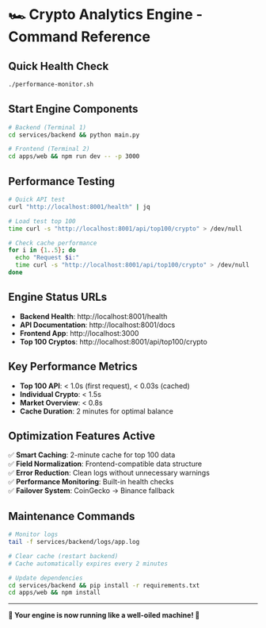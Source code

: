 # 🏎️ Crypto Analytics Engine - Command Reference

## Quick Health Check
```bash
./performance-monitor.sh
```

## Start Engine Components
```bash
# Backend (Terminal 1)
cd services/backend && python main.py

# Frontend (Terminal 2)  
cd apps/web && npm run dev -- -p 3000
```

## Performance Testing
```bash
# Quick API test
curl "http://localhost:8001/health" | jq

# Load test top 100
time curl -s "http://localhost:8001/api/top100/crypto" > /dev/null

# Check cache performance
for i in {1..5}; do
  echo "Request $i:"
  time curl -s "http://localhost:8001/api/top100/crypto" > /dev/null
done
```

## Engine Status URLs
- **Backend Health**: http://localhost:8001/health
- **API Documentation**: http://localhost:8001/docs
- **Frontend App**: http://localhost:3000
- **Top 100 Cryptos**: http://localhost:8001/api/top100/crypto

## Key Performance Metrics
- **Top 100 API**: < 1.0s (first request), < 0.03s (cached)
- **Individual Crypto**: < 1.5s
- **Market Overview**: < 0.8s
- **Cache Duration**: 2 minutes for optimal balance

## Optimization Features Active
✅ **Smart Caching**: 2-minute cache for top 100 data  
✅ **Field Normalization**: Frontend-compatible data structure  
✅ **Error Reduction**: Clean logs without unnecessary warnings  
✅ **Performance Monitoring**: Built-in health checks  
✅ **Failover System**: CoinGecko → Binance fallback  

## Maintenance Commands
```bash
# Monitor logs
tail -f services/backend/logs/app.log

# Clear cache (restart backend)
# Cache automatically expires every 2 minutes

# Update dependencies
cd services/backend && pip install -r requirements.txt
cd apps/web && npm install
```

---
**🌟 Your engine is now running like a well-oiled machine! 🌟** 